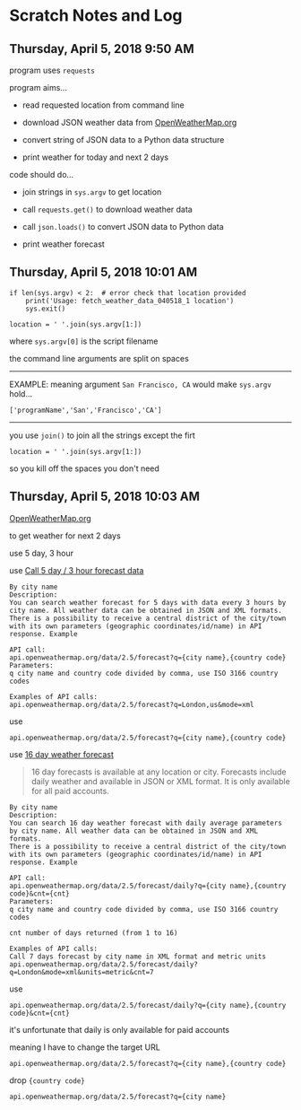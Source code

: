 # Scratch Notes and Log

## Thursday, April 5, 2018 9:50 AM

program uses `requests`

program aims...

* read requested location from command line

* download JSON weather data from [OpenWeatherMap.org](http://openweathermap.org/)

* convert string of JSON data to a Python data structure

* print weather for today and next 2 days

code should do...

* join strings in `sys.argv` to get location

* call `requests.get()` to download weather data

* call `json.loads()` to convert JSON data to Python data

* print weather forecast

## Thursday, April 5, 2018 10:01 AM

	if len(sys.argv) < 2:  # error check that location provided
		print('Usage: fetch_weather_data_040518_1 location')
		sys.exit()

	location = ' '.join(sys.argv[1:])

where `sys.argv[0]` is the script filename

the command line arguments are split on spaces

--------------------------------

EXAMPLE:  meaning argument `San Francisco, CA` would make `sys.argv` hold...

	['programName','San','Francisco','CA']

--------------------------------

you use `join()` to join all the strings except the firt

	location = ' '.join(sys.argv[1:])

so you kill off the spaces you don't need

## Thursday, April 5, 2018 10:03 AM

[OpenWeatherMap.org](http://openweathermap.org/)

to get weather for next 2 days

use 5 day, 3 hour

use [Call 5 day / 3 hour forecast data](http://openweathermap.org/forecast5)

	By city name
	Description:
	You can search weather forecast for 5 days with data every 3 hours by city name. All weather data can be obtained in JSON and XML formats.
	There is a possibility to receive a central district of the city/town with its own parameters (geographic coordinates/id/name) in API response. Example

	API call:
	api.openweathermap.org/data/2.5/forecast?q={city name},{country code}
	Parameters:
	q city name and country code divided by comma, use ISO 3166 country codes

	Examples of API calls:
	api.openweathermap.org/data/2.5/forecast?q=London,us&mode=xml

use

	api.openweathermap.org/data/2.5/forecast?q={city name},{country code}

use [16 day weather forecast](http://openweathermap.org/forecast16)

> 16 day forecasts is available at any location or city. Forecasts include daily weather and available in JSON or XML format. It is only available for all paid accounts.

	By city name
	Description:
	You can search 16 day weather forecast with daily average parameters by city name. All weather data can be obtained in JSON and XML formats.
	There is a possibility to receive a central district of the city/town with its own parameters (geographic coordinates/id/name) in API response. Example

	API call:
	api.openweathermap.org/data/2.5/forecast/daily?q={city name},{country code}&cnt={cnt}
	Parameters:
	q city name and country code divided by comma, use ISO 3166 country codes

	cnt number of days returned (from 1 to 16)

	Examples of API calls:
	Call 7 days forecast by city name in XML format and metric units api.openweathermap.org/data/2.5/forecast/daily?q=London&mode=xml&units=metric&cnt=7

use

	api.openweathermap.org/data/2.5/forecast/daily?q={city name},{country code}&cnt={cnt}

it's unfortunate that daily is only available for paid accounts

meaning I have to change the target URL

	api.openweathermap.org/data/2.5/forecast?q={city name},{country code}

drop `{country code}`

	api.openweathermap.org/data/2.5/forecast?q={city name}

